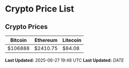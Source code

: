 # Crypto Price List

## Crypto Prices
| Bitcoin | Ethereum | Litecoin |
| ------- | -------- | -------- |
| $106888 | $2410.75 | $84.08 |
**Last Updated:** 2025-06-27 19:48 UTC
**Last Updated:** $DATE$
